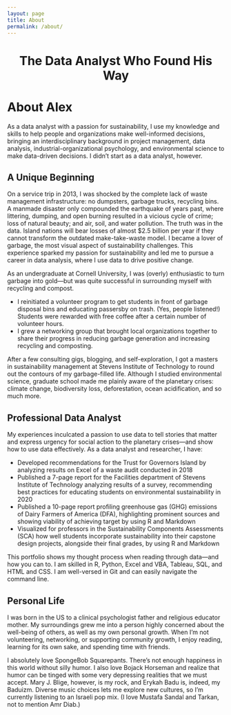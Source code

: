 ```yaml
---
layout: page
title: About
permalink: /about/
---
```




<h1><center>The Data Analyst Who Found His Way</center></h1>


<h1>About Alex</h1>

<!-- I’m a trained sustainability consultant with an interdisciplinary background in project management, data analysis, industrial-organizational psychology, and environmental science. I find critical facts from data and help people and organizations make well-informed decisions—but I didn’t start as a data analyst. -->

As a data analyst with a passion for sustainability, I use my knowledge and skills to help people and organizations make well-informed decisions, bringing an interdisciplinary background in project management, data analysis, industrial-organizational psychology, and environmental science to make data-driven decisions. I didn’t start as a data analyst, however.

<h2>A Unique Beginning</h2>

On a service trip in 2013, I was shocked by the complete lack of waste management infrastructure: no dumpsters, garbage trucks, recycling bins. A manmade disaster only compounded the earthquake of years past, where littering, dumping, and open burning resulted in a vicious cycle of crime; loss of natural beauty; and air, soil, and water pollution. The truth was in the data. Island nations will bear losses of almost $2.5 billion per year if they cannot transform the outdated make-take-waste model. I became a lover of garbage, the most visual aspect of sustainability challenges. This experience sparked my passion for sustainability and led me to pursue a career in data analysis, where I use data to drive positive change.

As an undergraduate at Cornell University, I was (overly) enthusiastic to turn garbage into gold—but was quite successful in surrounding myself with recycling and compost.

- I reinitiated a volunteer program to get students in front of garbage disposal bins and educating passersby on trash. (Yes, people listened!) Students were rewarded with free coffee after a certain number of volunteer hours. 
- I grew a networking group that brought local organizations together to share their progress in reducing garbage generation and increasing recycling and composting. 

After a few consulting gigs, blogging, and self-exploration, I got a masters in sustainability management at Stevens Institute of Technology to round out the contours of my garbage-filled life. Although I studied environmental science, graduate school made me plainly aware of the planetary crises: climate change, biodiversity loss, deforestation, ocean acidification, and so much more.

<h2>Professional Data Analyst</h2>

My experiences inculcated a passion to use data to tell stories that matter and express urgency for social action to the planetary crises—and show how to use data effectively. As a data analyst and researcher, I have:

- Developed recommendations for the Trust for Governors Island by analyzing results on Excel of a waste audit conducted in 2018
- Published a 7-page report for the Facilities department of Stevens Institute of Technology analyzing results of a survey, recommending best practices for educating students on environmental sustainability in 2020
- Published a 10-page report profiling greenhouse gas (GHG) emissions of Dairy Farmers of America (DFA), highlighting prominent sources and showing viability of achieving target by using R and Markdown
- Visualized for professors in the Sustainability Components Assessments (SCA) how well students incorporate sustainability into their capstone design projects, alongside their final grades, by using R and Markdown

This portfolio shows my thought process when reading through data—and how you can to. I am skilled in R, Python, Excel and VBA, Tableau, SQL, and HTML and CSS. I am well-versed in Git and can easily navigate the command line.

<h2>Personal Life</h2>

I was born in the US to a clinical psychologist father and religious educator mother. My surroundings grew me into a person highly concerned about the well-being of others, as well as my own personal growth. When I’m not volunteering, networking, or supporting community growth, I enjoy reading, learning for its own sake, and spending time with friends.

I absolutely love SpongeBob Squarepants. There’s not enough happiness in this world without silly humor. I also love Bojack Horseman and realize that humor can be tinged with some very depressing realities that we must accept. Mary J. Blige, however, is my rock, and Erykah Badu is, indeed, my Baduizm. Diverse music choices lets me explore new cultures, so I’m currently listening to an Israeli pop mix. (I love Mustafa Sandal and Tarkan, not to mention Amr Diab.)